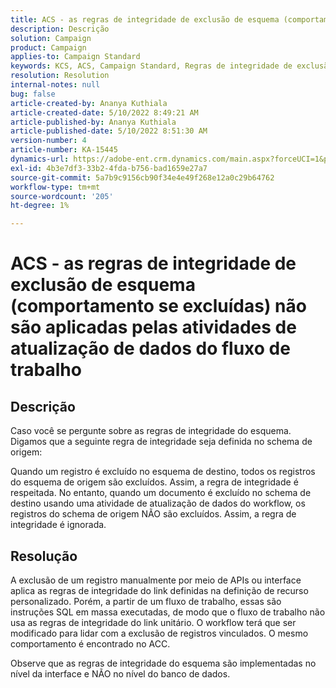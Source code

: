 ```yaml
---
title: ACS - as regras de integridade de exclusão de esquema (comportamento se excluídas) não são aplicadas pelas atividades de atualização de dados do fluxo de trabalho
description: Descrição
solution: Campaign
product: Campaign
applies-to: Campaign Standard
keywords: KCS, ACS, Campaign Standard, Regras de integridade de exclusão, Comportamento se excluído, Fluxo de trabalho, Atualizar dados
resolution: Resolution
internal-notes: null
bug: false
article-created-by: Ananya Kuthiala
article-created-date: 5/10/2022 8:49:21 AM
article-published-by: Ananya Kuthiala
article-published-date: 5/10/2022 8:51:30 AM
version-number: 4
article-number: KA-15445
dynamics-url: https://adobe-ent.crm.dynamics.com/main.aspx?forceUCI=1&pagetype=entityrecord&etn=knowledgearticle&id=01894013-3ed0-ec11-a7b5-0022480a8e40
exl-id: 4b3e7df3-33b2-4fda-b756-bad1659e27a7
source-git-commit: 5a7b9c9156cb90f34e4e49f268e12a0c29b64762
workflow-type: tm+mt
source-wordcount: '205'
ht-degree: 1%

---
```


# ACS - as regras de integridade de exclusão de esquema (comportamento se excluídas) não são aplicadas pelas atividades de atualização de dados do fluxo de trabalho

## Descrição


Caso você se pergunte sobre as regras de integridade do esquema. Digamos que a seguinte regra de integridade seja definida no schema de origem:



Quando um registro é excluído no esquema de destino, todos os registros do esquema de origem são excluídos. Assim, a regra de integridade é respeitada. No entanto, quando um documento é excluído no schema de destino usando uma atividade de atualização de dados do workflow, os registros do schema de origem NÃO são excluídos. Assim, a regra de integridade é ignorada.


## Resolução


A exclusão de um registro manualmente por meio de APIs ou interface aplica as regras de integridade do link definidas na definição de recurso personalizado. Porém, a partir de um fluxo de trabalho, essas são instruções SQL em massa executadas, de modo que o fluxo de trabalho não usa as regras de integridade do link unitário. O workflow terá que ser modificado para lidar com a exclusão de registros vinculados. O mesmo comportamento é encontrado no ACC.

Observe que as regras de integridade do esquema são implementadas no nível da interface e NÃO no nível do banco de dados.
